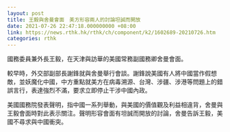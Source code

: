 ```yaml
---
layout: post
title: 王毅與舍曼會面　美方形容兩人的討論坦誠而開放
date: 2021-07-26 22:47:18.000000000 +08:00
link: https://news.rthk.hk/rthk/ch/component/k2/1602689-20210726.htm
categories: rthk
---
```


國務委員兼外長王毅，在天津與訪華的美國常務副國務卿舍曼會面。

較早時，外交部副部長謝鋒就與舍曼舉行會談。謝鋒說美國有人將中國當作假想敵，並妖魔化中國，中方重點就美方在病毒溯源、台灣、涉疆、涉港等問題上的錯誤言行，表達強烈不滿，要求立即停止干涉中國內政。

美國國務院發表聲明，指中國一系列舉動，與美國的價值觀及利益相違背，舍曼與王毅會面時對此表示關注。聲明形容會面有坦誠而開放的討論，舍曼告訴王毅，美國不尋求與中國衝突。
